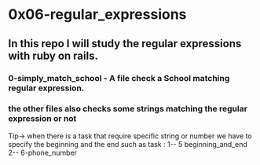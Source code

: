 # 0x06-regular_expressions

## In this repo I will study the regular expressions with ruby on rails.

### 0-simply_match_school - A file check a School matching regular expression.

### the other files also checks some strings matching the regular expression or not
Tip-> when there is a task that require specific string or number we have to specify the beginning and the end such as task :
1-- 5 beginning_and_end
2-- 6-phone_number


